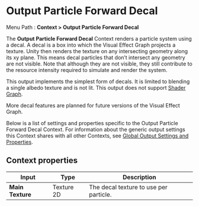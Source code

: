 # Output Particle Forward Decal

Menu Path : **Context > Output Particle Forward Decal**

The **Output Particle Forward Decal** Context renders a particle system using a decal. A decal is a box into which the Visual Effect Graph projects a texture. Unity then renders the texture on any intersecting geometry along its xy plane. This means decal particles that don’t intersect any geometry are not visible. Note that although they are not visible, they still contribute to the resource intensity required to simulate and render the system.

This output implements the simplest form of decals. It is limited to blending a single albedo texture and is not lit. This output does not support [Shader Graph](https://docs.unity3d.com/Packages/com.unity.shadergraph@latest).

More decal features are planned for future versions of the Visual Effect Graph.

Below is a list of settings and properties specific to the Output Particle Forward Decal Context. For information about the generic output settings this Context shares with all other Contexts, see [Global Output Settings and Properties](Context-OutputSharedSettings.md).


## Context properties

| Input            | Type       | Description                            |
| ---------------- | ---------- | -------------------------------------- |
| **Main Texture** | Texture 2D | The decal texture to use per particle. |

